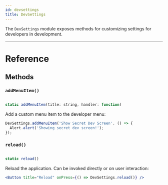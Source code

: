 ```yaml
---
id: devsettings
title: DevSettings
---
```


The `DevSettings` module exposes methods for customizing settings for developers in development.

---

# Reference

## Methods

### `addMenuItem()`

```jsx

static addMenuItem(title: string, handler: function)

```

Add a custom menu item to the developer menu:

```jsx
DevSettings.addMenuItem('Show Secret Dev Screen', () => {
  Alert.alert('Showing secret dev screen!');
});
```

### `reload()`

```jsx

static reload()

```

Reload the application. Can be invoked directly or on user interaction:

```jsx
<Button title="Reload" onPress={() => DevSettings.reload()} />
```
